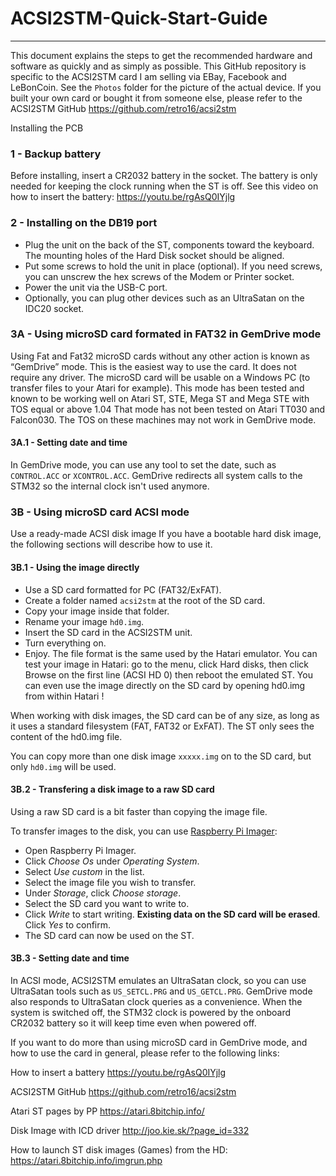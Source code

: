 # ACSI2STM-Quick-Start-Guide
---------------------------- 


This document explains the steps to get the recommended hardware and software as quickly and as simply as possible. This GitHub repository is specific to the ACSI2STM card I am selling via EBay, Facebook and LeBonCoin.
See the `Photos` folder for the picture of the actual device.
If you built your own card or bought it from someone else, please refer to the ACSI2STM GitHub https://github.com/retro16/acsi2stm
 
Installing the PCB
### 1 - Backup battery
Before installing, insert a CR2032 battery in the socket. The battery is only needed for keeping the clock running when the ST is off.
See this video on how to insert the battery: https://youtu.be/rgAsQ0IYjlg



### 2 - Installing on the DB19 port
* Plug the unit on the back of the ST, components toward the keyboard.  The mounting holes of the Hard Disk socket should be aligned.
* Put some screws to hold the unit in place (optional).  If you need screws, you can unscrew the hex screws of the Modem or Printer socket.
* Power the unit via the USB-C port.
* Optionally, you can plug other devices such as an UltraSatan on the IDC20  socket.



### 3A - Using microSD card formated in FAT32 in GemDrive mode
Using Fat and Fat32 microSD cards without any other action is known as “GemDrive” mode. This is the easiest way to use the card. It does not require any driver. The microSD card will be usable on a Windows PC (to transfer files to your Atari for example).
This mode has been tested and known to be working well on Atari ST, STE, Mega ST and Mega STE with TOS equal or above 1.04
That mode has not been tested on Atari TT030 and Falcon030. The TOS on these machines may not work in GemDrive mode.
 
#### 3A.1 - Setting date and time
In GemDrive mode, you can use any tool to set the date, such as `CONTROL.ACC` or `XCONTROL.ACC`. GemDrive redirects all system calls to the STM32 so the internal clock isn't used anymore.



### 3B - Using microSD card ACSI mode
Use a ready-made ACSI disk image
If you have a bootable hard disk image, the following sections will describe how to use it.


#### 3B.1 - Using the image directly
* Use a SD card formatted for PC (FAT32/ExFAT).
* Create a folder named `acsi2stm` at the root of the SD card.
* Copy your image inside that folder.
* Rename your image `hd0.img`.
* Insert the SD card in the ACSI2STM unit.
* Turn everything on.
* Enjoy.
The file format is the same used by the Hatari emulator. You can test your image in Hatari: go to the menu, click Hard disks, then click Browse on the first line (ACSI HD 0) then reboot the emulated ST. You can even use the image directly on the SD card by opening hd0.img from within Hatari !

When working with disk images, the SD card can be of any size, as long as it uses a standard filesystem (FAT, FAT32 or ExFAT). The ST only sees the content of the hd0.img file.

You can copy more than one disk image `xxxxx.img` on to the SD card, but only `hd0.img` will be used.

#### 3B.2 - Transfering a disk image to a raw SD card

Using a raw SD card is a bit faster than copying the image file.

To transfer images to the disk, you can use
[Raspberry Pi Imager](https://www.raspberrypi.com/software/):

* Open Raspberry Pi Imager.
* Click *Choose Os* under *Operating System*.
* Select *Use custom* in the list.
* Select the image file you wish to transfer.
* Under *Storage*, click *Choose storage*.
* Select the SD card you want to write to.
* Click *Write* to start writing. **Existing data on the SD card will be erased**. Click *Yes* to confirm.
* The SD card can now be used on the ST.

#### 3B.3 - Setting date and time
In ACSI mode, ACSI2STM emulates an UltraSatan clock, so you can use UltraSatan tools such as `US_SETCL.PRG` and `US_GETCL.PRG`. GemDrive mode also responds to UltraSatan clock queries as a convenience.
When the system is switched off, the STM32 clock is powered by the onboard CR2032 battery so it will keep time even when powered off.




 
If you want to do more than using microSD card in GemDrive mode, and how to use the card in general, please refer to the following links:

How to insert a battery https://youtu.be/rgAsQ0IYjlg

ACSI2STM GitHub https://github.com/retro16/acsi2stm

Atari ST pages by PP https://atari.8bitchip.info/

Disk Image with ICD driver http://joo.kie.sk/?page_id=332

How to launch ST disk images (Games) from the HD: https://atari.8bitchip.info/imgrun.php


 
